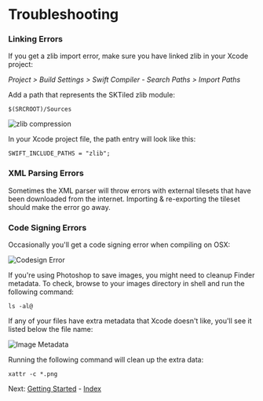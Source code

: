 # Troubleshooting

### Linking Errors

If you get a zlib import error, make sure you have linked zlib in your Xcode project:


*Project > Build Settings > Swift Compiler - Search Paths > Import Paths*

Add a path that represents the SKTiled zlib module:

`$(SRCROOT)/Sources`


![zlib compression](https://raw.githubusercontent.com/mfessenden/SKTiled/master/docs/Images/zlib_linking.png)

In your Xcode project file, the path entry will look like this:

`SWIFT_INCLUDE_PATHS = "zlib";`


### XML Parsing Errors

Sometimes the XML parser will throw errors with external tilesets that have been downloaded from the internet. Importing & re-exporting the tileset should make the error go away.


### Code Signing Errors

Occasionally you'll get a code signing error when compiling on OSX:

![Codesign Error](https://raw.githubusercontent.com/mfessenden/SKTiled/master/docs/Images/codesign-error.png)

If you're using Photoshop to save images, you might need to cleanup Finder metadata. To check, browse to your images directory in shell and run the following command:
 
    ls -al@

If any of your files have extra metadata that Xcode doesn't like, you'll see it listed below the file name:

![Image Metadata](https://raw.githubusercontent.com/mfessenden/SKTiled/master/docs/Images/xattr-cleanup.png)

Running the following command will clean up the extra data:

    xattr -c *.png



Next: [Getting Started](getting-started.html) - [Index](Tutorial.html)
